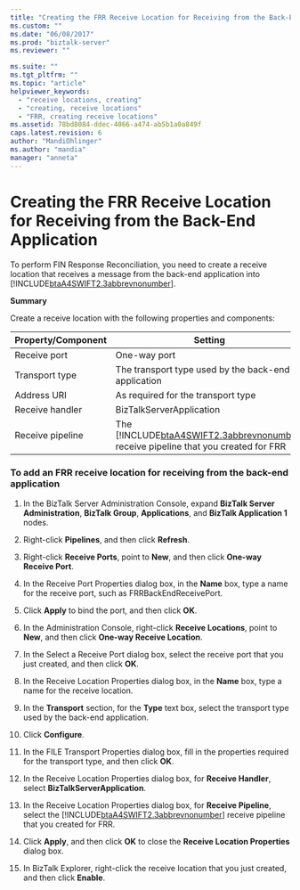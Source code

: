 ```yaml
---
title: "Creating the FRR Receive Location for Receiving from the Back-End Application | Microsoft Docs"
ms.custom: ""
ms.date: "06/08/2017"
ms.prod: "biztalk-server"
ms.reviewer: ""

ms.suite: ""
ms.tgt_pltfrm: ""
ms.topic: "article"
helpviewer_keywords: 
  - "receive locations, creating"
  - "creating, receive locations"
  - "FRR, creating receive locations"
ms.assetid: 78bd8084-ddec-4066-a474-ab5b1a0a849f
caps.latest.revision: 6
author: "MandiOhlinger"
ms.author: "mandia"
manager: "anneta"
---
```

# Creating the FRR Receive Location for Receiving from the Back-End Application
To perform FIN Response Reconciliation, you need to create a receive location that receives a message from the back-end application into [!INCLUDE[btaA4SWIFT2.3abbrevnonumber](../../includes/btaa4swift2-3abbrevnonumber-md.md)].  
  
 **Summary**  
  
 Create a receive location with the following properties and components:  
  
|Property/Component|Setting|  
|-------------------------|-------------|  
|Receive port|One-way port|  
|Transport type|The transport type used by the back-end application|  
|Address URI|As required for the transport type|  
|Receive handler|BizTalkServerApplication|  
|Receive pipeline|The [!INCLUDE[btaA4SWIFT2.3abbrevnonumber](../../includes/btaa4swift2-3abbrevnonumber-md.md)] receive pipeline that you created for FRR|  
  
### To add an FRR receive location for receiving from the back-end application  
  
1.  In the BizTalk Server Administration Console, expand **BizTalk Server Administration**, **BizTalk Group**, **Applications**, and **BizTalk Application 1** nodes.  
  
2.  Right-click **Pipelines**, and then click **Refresh**.  
  
3.  Right-click **Receive Ports**, point to **New**, and then click **One-way Receive Port**.  
  
4.  In the Receive Port Properties dialog box, in the **Name** box, type a name for the receive port, such as FRRBackEndReceivePort.  
  
5.  Click **Apply** to bind the port, and then click **OK**.  
  
6.  In the Administration Console, right-click **Receive Locations**, point to **New**, and then click **One-way Receive Location**.  
  
7.  In the Select a Receive Port dialog box, select the receive port that you just created, and then click **OK**.  
  
8.  In the Receive Location Properties dialog box, in the **Name** box, type a name for the receive location.  
  
9. In the **Transport** section, for the **Type** text box, select the transport type used by the back-end application.  
  
10. Click **Configure**.  
  
11. In the FILE Transport Properties dialog box, fill in the properties required for the transport type, and then click **OK**.  
  
12. In the Receive Location Properties dialog box, for **Receive Handler**, select **BizTalkServerApplication**.  
  
13. In the Receive Location Properties dialog box, for **Receive Pipeline**, select the [!INCLUDE[btaA4SWIFT2.3abbrevnonumber](../../includes/btaa4swift2-3abbrevnonumber-md.md)] receive pipeline that you created for FRR.  
  
14. Click **Apply**, and then click **OK** to close the **Receive Location Properties** dialog box.  
  
15. In BizTalk Explorer, right-click the receive location that you just created, and then click **Enable**.